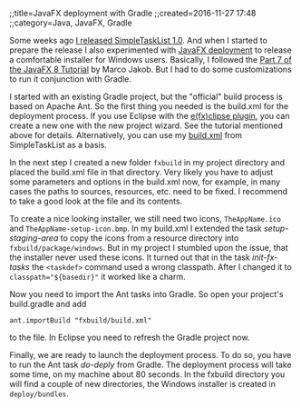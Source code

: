 ;;title=JavaFX deployment with Gradle
;;created=2016-11-27 17:48
;;category=Java, JavaFX, Gradle

Some weeks ago [I released SimpleTaskList 1.0](2016/simpletasklist_1_0.html). And when I started to prepare the release I also experimented with [JavaFX deployment](https://docs.oracle.com/javase/8/docs/technotes/guides/deploy/self-contained-packaging.html) to release a comfortable installer for Windows users. Basically, I followed the [Part 7 of the JavaFX 8 Tutorial](http://code.makery.ch/library/javafx-8-tutorial/part7/) by Marco Jakob. But I had to do some customizations to run it conjunction with Gradle.

I started with an existing Gradle project, but the "official" build process is based on Apache Ant. So the first thing you needed is the build.xml for the deployment process. If you use Eclipse with the [e(fx)clipse plugin](http://www.eclipse.org/efxclipse/index.html), you can create a new one with the new project wizard. See the tutorial mentioned above for details. Alternatively, you can use my [build.xml](https://github.com/tortlepp/SimpleTaskList/blob/master/fxbuild/build.xml) from SimpleTaskList as a basis.

In the next step I created a new folder `fxbuild` in my project directory and placed the build.xml file in that directory. Very likely you have to adjust some parameters and options in the build.xml now, for example, in many cases the paths to sources, resources, etc. need to be fixed. I recommend to take a good look at the file and its contents.

To create a nice looking installer, we still need two icons, `TheAppName.ico` and `TheAppName-setup-icon.bmp`. In my build.xml I extended the task *setup-staging-area* to copy the icons from a resource directory into `fxbuild/package/windows`. But in my project I stumbled upon the issue, that the installer never used these icons. It turned out that in the task *init-fx-tasks* the `<taskdef>` command used a wrong classpath. After I changed it to `classpath="${basedir}"` it worked like a charm.

Now you need to import the Ant tasks into Gradle. So open your project's build.gradle and add

    ant.importBuild "fxbuild/build.xml"

to the file. In Eclipse you need to refresh the Gradle project now.

Finally, we are ready to launch the deployment process. To do so, you have to run the Ant task *do-deply* from Gradle. The deployment process will take some time, on my machine about 80 seconds. In the fxbuild directory you will find a couple of new directories, the Windows installer is created in `deploy/bundles`.
